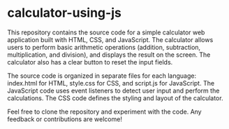 # calculator-using-js
This repository contains the source code for a simple calculator web application built with HTML, CSS, and JavaScript. The calculator allows users to perform basic arithmetic operations (addition, subtraction, multiplication, and division), and displays the result on the screen. The calculator also has a clear button to reset the input fields.

The source code is organized in separate files for each language: index.html for HTML, style.css for CSS, and script.js for JavaScript. The JavaScript code uses event listeners to detect user input and perform the calculations. The CSS code defines the styling and layout of the calculator.

Feel free to clone the repository and experiment with the code. Any feedback or contributions are welcome!
